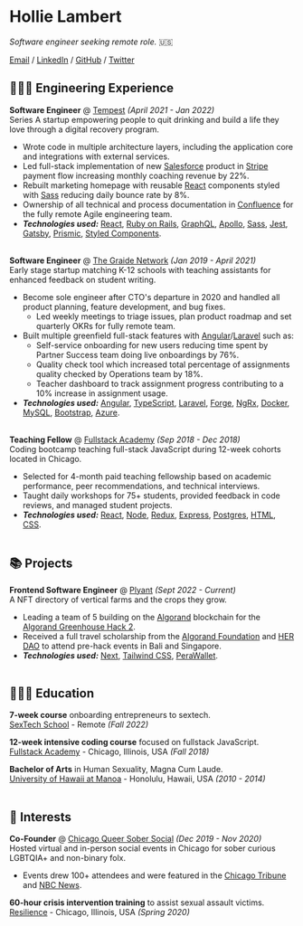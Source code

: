 # Hollie Lambert

_Software engineer seeking remote role._ 🇺🇸<br>

[Email](mailto:hollielulambert@gmail.com) / [LinkedIn](https://www.linkedin.com/in/hollielambert/) / [GitHub](https://github.com/hollielu/) / [Twitter](https://twitter.com/HollieLuLambert/)

## 👩🏼‍💻 Engineering Experience

**Software Engineer** @ [Tempest](https://jointempest.com/) _(April 2021 - Jan 2022)_<br>
Series A startup empowering people to quit drinking and build a life they love through a digital recovery program.

- Wrote code in multiple architecture layers, including the application core and integrations with external services.
- Led full-stack implementation of new [Salesforce](https://www.salesforce.com/) product in [Stripe](https://stripe.com/) payment flow increasing monthly coaching revenue by 22%.
- Rebuilt marketing homepage with reusable [React](https://reactjs.org/) components styled with [Sass](https://sass-lang.com/) reducing daily bounce rate by 8%.
- Ownership of all technical and process documentation in [Confluence](https://www.atlassian.com/software/confluence) for the fully remote Agile engineering team.
- **_Technologies used:_** [React](https://reactjs.org/), [Ruby on Rails](https://rubyonrails.org/), [GraphQL](https://graphql.org/), [Apollo](https://www.apollographql.com/), [Sass](https://sass-lang.com/), [Jest](https://jestjs.io/), [Gatsby](https://www.gatsbyjs.com/), [Prismic](https://prismic.io/), [Styled Components](https://www.styled-components.com/).
  <br><br>

**Software Engineer** @ [The Graide Network](https://www.thegraidenetwork.com/) _(Jan 2019 - April 2021)_ <br>
Early stage startup matching K-12 schools with teaching assistants for enhanced feedback on student writing.

- Become sole engineer after CTO's departure in 2020 and handled all product planning, feature development, and bug fixes.
  - Led weekly meetings to triage issues, plan product roadmap and set quarterly OKRs for fully remote team.
- Built multiple greenfield full-stack features with [Angular](https://angular.io/)/[Laravel](https://laravel.com/) such as:
  - Self-service onboarding for new users reducing time spent by Partner Success team doing live onboardings by 76%.
  - Quality check tool which increased total percentage of assignments quality checked by Operations team by 18%.
  - Teacher dashboard to track assignment progress contributing to a 10% increase in assignment usage.
- **_Technologies used:_** [Angular](https://angular.io/), [TypeScript](https://www.typescriptlang.org/), [Laravel](https://laravel.com/), [Forge](https://forge.laravel.com/), [NgRx](https://ngrx.io/), [Docker](https://www.docker.com/), [MySQL](https://www.mysql.com/), [Bootstrap](https://getbootstrap.com/), [Azure](https://azure.microsoft.com/en-us/).
  <br><br>

**Teaching Fellow** @ [Fullstack Academy](https://www.fullstackacademy.com/) _(Sep 2018 - Dec 2018)_ <br>
Coding bootcamp teaching full-stack JavaScript during 12-week cohorts located in Chicago.

- Selected for 4-month paid teaching fellowship based on academic performance, peer recommendations, and technical interviews.
- Taught daily workshops for 75+ students, provided feedback in code reviews, and managed student projects.
- **_Technologies used:_** [React](https://reactjs.org/), [Node](https://nodejs.org/), [Redux](https://redux.js.org/), [Express](https://expressjs.com), [Postgres](https://www.postgresql.org/), [HTML](https://html.spec.whatwg.org/multipage/), [CSS](https://www.w3.org/Style/CSS/Overview.en.html).
  <br><br>

## 📚 Projects

**Frontend Software Engineer** @ [Plyant](https://github.com/hollielu/Plyant) _(Sept 2022 - Current)_<br>
A NFT directory of vertical farms and the crops they grow.

- Leading a team of 5 building on the [Algorand](https://www.algorand.com/) blockchain for the [Algorand Greenhouse Hack 2](https://gitcoin.co/hackathon/greenhouse/onboard).
- Received a full travel scholarship from the [Algorand Foundation](https://twitter.com/AlgoFoundation) and [HER DAO](https://twitter.com/_HerDAO) to attend pre-hack events in Bali and Singapore.
- **_Technologies used:_** [Next](https://nextjs.org/), [Tailwind CSS](https://tailwindcss.com/), [PeraWallet](https://perawallet.app/).
  <br><br>

## 👩🏼‍🎓 Education

**7-week course** onboarding entrepreneurs to sextech.<br>
[SexTech School](https://www.sextechschool.com/) - Remote _(Fall 2022)_ <br>

**12-week intensive coding course** focused on fullstack JavaScript.<br>
[Fullstack Academy](https://www.fullstackacademy.com/) - Chicago, Illinois, USA _(Fall 2018)_ <br>

**Bachelor of Arts** in Human Sexuality, Magna Cum Laude.<br>
[University of Hawaii at Manoa](https://manoa.hawaii.edu/) - Honolulu, Hawaii, USA _(2010 - 2014)_
<br><br>

## 💃 Interests

**Co-Founder** @ [Chicago Queer Sober Social](https://www.instagram.com/queersobersocial/) _(Dec 2019 - Nov 2020)_ <br>
Hosted virtual and in-person social events in Chicago for sober curious LGBTQIA+ and non-binary folx.

- Events drew 100+ attendees and were featured in the [Chicago Tribune](https://www.chicagotribune.com/lifestyles/ct-life-queer-sober-social-tt-02172020-20200219-uauas6ifnbg25knufsbsx3wzsu-story.html) and [NBC News](https://www.nbcnews.com/feature/nbc-out/queer-sober-new-options-arise-those-seeking-booze-free-fun-n1127821).<br>

**60-hour crisis intervention training** to assist sexual assault victims.<br>
[Resilience](https://www.ourresilience.org/) - Chicago, Illinois, USA _(Spring 2020)_ <br>
